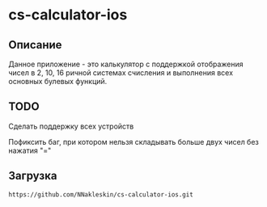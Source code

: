# cs-calculator-ios

## Описание 
Данное приложение - это калькулятор с поддержкой отображения чисел в 2, 10, 16 ричной системах счисления и выполнения всех основных булевых функций. 

## TODO
Сделать поддержку всех устройств

Пофиксить баг, при котором нельзя складывать больше двух чисел без нажатия "="



## Загрузка
    https://github.com/NNakleskin/cs-calculator-ios.git
